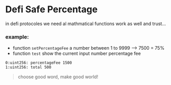 # Defi Safe Percentage
in defi protocoles we need al mathmatical functions work as well and trust...

### example:
- function `setPercentageFee` a number between 1 to 9999 --> 7500 = 75%
- function `test` show the current input number percentage fee

```
0:uint256: percentageFee 1500
1:uint256: total 500
```

> choose good word, make good world!
